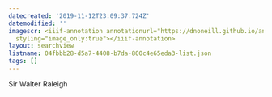 ```yaml
---
datecreated: '2019-11-12T23:09:37.724Z'
datemodified: ''
imagescr: <iiif-annotation annotationurl="https://dnoneill.github.io/annotate/annotations/7fa37a7a-05a1-11ea-ae9a-6a1e2e6dba15.json"
  styling="image_only:true"></iiif-annotation>
layout: searchview
listname: 04fbbb28-d5a7-4408-b7da-800c4e65eda3-list.json
tags: []
---
```

Sir Walter Raleigh